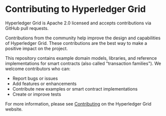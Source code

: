 # Contributing to Hyperledger Grid

Hyperledger Grid is Apache 2.0 licensed and accepts contributions via GitHub
pull requests.

Contributions from the community help improve the design and capabilities of
Hyperledger Grid. These contributions are the best way to make a positive impact
on the project.

This repository contains example domain models, libraries, and reference
implementations for smart contracts (also called "transaction families").
We welcome contributors who can:

* Report bugs or issues
* Add features or enhancements
* Contribute new examples or smart contract implementations
* Create or improve tests

For more information, please see
[Contributing](https://grid.hyperledger.org/community/contributing/)
on the Hyperledger Grid website.

